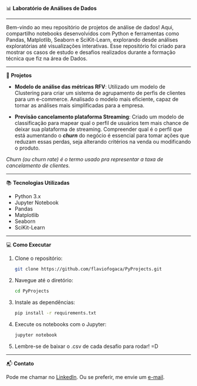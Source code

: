📊 **Laboratório de Análises de Dados**

---

Bem-vindo ao meu repositório de projetos de análise de dados! Aqui, compartilho notebooks desenvolvidos com Python e ferramentas como Pandas, Matplotlib, Seaborn e SciKit-Learn, explorando desde análises exploratórias até visualizações interativas.
Esse repositório foi criado para mostrar os casos de estudo e desafios realizados durante a formação técnica que fiz na área de Dados.

---
🚀 **Projetos**

- **Modelo de análise das métricas RFV**: Utilizado um modelo de Clustering para criar um sistema de agrupamento de perfis de clientes para um e-commerce. Analisado o modelo mais eficiente, capaz de tornar as análises mais simplificadas para a empresa.

- **Previsão cancelamento plataforma Streaming**: Criado um modelo de classificação para mapear qual o perfil de usuários tem mais chance de deixar sua plataforma de streaming. Compreender qual é o perfil que está aumentando o ***churn*** do negócio é essencial para tomar ações que reduzam essas perdas, seja alterando critérios na venda ou modificando o produto.

*Churn (ou churn rate) é o termo usado pra representar a taxa de cancelamento de clientes.*

---
📚 **Tecnologias Utilizadas**

- Python 3.x
- Jupyter Notebook
- Pandas
- Matplotlib
- Seaborn
- SciKit-Learn
---
💻 **Como Executar**

1. Clone o repositório:
   ```bash
   git clone https://github.com/flaviofogaca/PyProjects.git

2. Navegue até o diretório:
   ```bash
   cd PyProjects

3. Instale as dependências:
   ```bash
   pip install -r requirements.txt

4. Execute os notebooks com o Jupyter:
   ```bash
   jupyter notebook

5. Lembre-se de baixar o .csv de cada desafio para rodar! =D

---

📬 **Contato**

Pode me chamar no [LinkedIn](https://www.linkedin.com/in/flavio-foga%C3%A7a-a71615199/). Ou se preferir, me envie um [e-mail](mailto:flavio.eli22@live.com).
